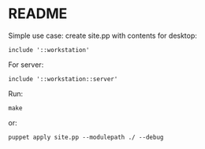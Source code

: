 # README

Simple use case: create site.pp with contents for desktop:
```
include '::workstation'
```

For server:
```
include '::workstation::server'
```

Run:
```
make
```

or:
```
puppet apply site.pp --modulepath ./ --debug
```
